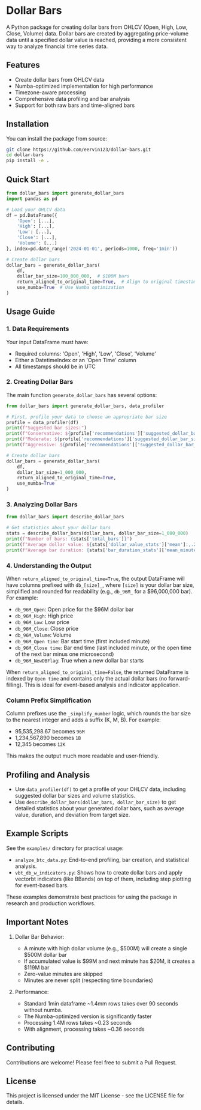 # Dollar Bars

A Python package for creating dollar bars from OHLCV (Open, High, Low, Close, Volume) data. Dollar bars are created by aggregating price-volume data until a specified dollar value is reached, providing a more consistent way to analyze financial time series data.

## Features

- Create dollar bars from OHLCV data
- Numba-optimized implementation for high performance
- Timezone-aware processing
- Comprehensive data profiling and bar analysis
- Support for both raw bars and time-aligned bars

## Installation

You can install the package from source:

```bash
git clone https://github.com/eervin123/dollar-bars.git
cd dollar-bars
pip install -e .
```

## Quick Start

```python
from dollar_bars import generate_dollar_bars
import pandas as pd

# Load your OHLCV data
df = pd.DataFrame({
    'Open': [...],
    'High': [...],
    'Low': [...],
    'Close': [...],
    'Volume': [...]
}, index=pd.date_range('2024-01-01', periods=1000, freq='1min'))

# Create dollar bars
dollar_bars = generate_dollar_bars(
    df,
    dollar_bar_size=100_000_000,  # $100M bars
    return_aligned_to_original_time=True,  # Align to original timestamps
    use_numba=True  # Use Numba optimization
)
```

## Usage Guide

### 1. Data Requirements

Your input DataFrame must have:

- Required columns: 'Open', 'High', 'Low', 'Close', 'Volume'
- Either a DatetimeIndex or an 'Open Time' column
- All timestamps should be in UTC

### 2. Creating Dollar Bars

The main function `generate_dollar_bars` has several options:

```python
from dollar_bars import generate_dollar_bars, data_profiler

# First, profile your data to choose an appropriate bar size
profile = data_profiler(df)
print(f"Suggested bar sizes:")
print(f"Conservative: ${profile['recommendations']['suggested_dollar_bar_sizes']['conservative']:,.2f}")
print(f"Moderate: ${profile['recommendations']['suggested_dollar_bar_sizes']['moderate']:,.2f}")
print(f"Aggressive: ${profile['recommendations']['suggested_dollar_bar_sizes']['aggressive']:,.2f}")

# Create dollar bars
dollar_bars = generate_dollar_bars(
    df,
    dollar_bar_size=1_000_000,
    return_aligned_to_original_time=True,
    use_numba=True
)
```

### 3. Analyzing Dollar Bars

```python
from dollar_bars import describe_dollar_bars

# Get statistics about your dollar bars
stats = describe_dollar_bars(dollar_bars, dollar_bar_size=1_000_000)
print(f"Number of bars: {stats['total_bars']}")
print(f"Average dollar value: ${stats['dollar_value_stats']['mean']:,.2f}")
print(f"Average bar duration: {stats['bar_duration_stats']['mean_minutes']:.1f} minutes")
```

### 4. Understanding the Output

When `return_aligned_to_original_time=True`, the output DataFrame will have columns prefixed with `db_[size]_`, where `[size]` is your dollar bar size, simplified and rounded for readability (e.g., `db_96M_` for a $96,000,000 bar). For example:

- `db_96M_Open`: Open price for the $96M dollar bar
- `db_96M_High`: High price
- `db_96M_Low`: Low price
- `db_96M_Close`: Close price
- `db_96M_Volume`: Volume
- `db_96M_Open time`: Bar start time (first included minute)
- `db_96M_Close time`: Bar end time (last included minute, or the open time of the next bar minus one microsecond)
- `db_96M_NewDBFlag`: True when a new dollar bar starts

When `return_aligned_to_original_time=False`, the returned DataFrame is indexed by `Open time` and contains only the actual dollar bars (no forward-filling). This is ideal for event-based analysis and indicator application.

### Column Prefix Simplification

Column prefixes use the `_simplify_number` logic, which rounds the bar size to the nearest integer and adds a suffix (K, M, B). For example:
- 95,535,298.67 becomes `96M`
- 1,234,567,890 becomes `1B`
- 12,345 becomes `12K`

This makes the output much more readable and user-friendly.

## Profiling and Analysis

- Use `data_profiler(df)` to get a profile of your OHLCV data, including suggested dollar bar sizes and volume statistics.
- Use `describe_dollar_bars(dollar_bars, dollar_bar_size)` to get detailed statistics about your generated dollar bars, such as average value, duration, and deviation from target size.

## Example Scripts

See the `examples/` directory for practical usage:
- `analyze_btc_data.py`: End-to-end profiling, bar creation, and statistical analysis.
- `vbt_db_w_indicators.py`: Shows how to create dollar bars and apply vectorbt indicators (like BBands) on top of them, including step plotting for event-based bars.

These examples demonstrate best practices for using the package in research and production workflows.

## Important Notes

1. Dollar Bar Behavior:
   - A minute with high dollar volume (e.g., $500M) will create a single $500M dollar bar
   - If accumulated value is $99M and next minute has $20M, it creates a $119M bar
   - Zero-value minutes are skipped
   - Minutes are never split (respecting time boundaries)

2. Performance:
   - Standard 1min dataframe ~1.4mm rows takes over 90 seconds without numba.
   - The Numba-optimized version is significantly faster
   - Processing 1.4M rows takes ~0.23 seconds
   - With alignment, processing takes ~0.36 seconds

## Contributing

Contributions are welcome! Please feel free to submit a Pull Request.

## License

This project is licensed under the MIT License - see the LICENSE file for details. 
